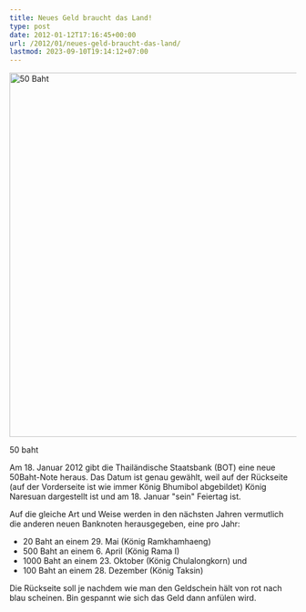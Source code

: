 ```yaml
---
title: Neues Geld braucht das Land!
type: post
date: 2012-01-12T17:16:45+00:00
url: /2012/01/neues-geld-braucht-das-land/
lastmod: 2023-09-10T19:14:12+07:00
---
```

<div class="media photo image">
  <a href="http://www.flickr.com/photos/schreibblogade/6688612715/" title="50 Baht by Patrick Kollitsch, on Flickr"><img src="//farm8.staticflickr.com/7028/6688612715_1843c9a276_z.jpg" width="640"  alt="50 Baht" /></a></p>

  <p>
    50 baht
  </p>
</div>

Am 18. Januar 2012 gibt die Thailändische Staatsbank (<span class="caps">BOT</span>) eine neue 50Baht-Note heraus. Das Datum ist genau gewählt, weil auf der Rückseite (auf der Vorderseite ist wie immer König Bhumibol abgebildet) König Naresuan dargestellt ist und am 18. Januar "sein" Feiertag ist.

Auf die gleiche Art und Weise werden in den nächsten Jahren vermutlich die anderen neuen Banknoten herausgegeben, eine pro Jahr:

  * 20 Baht an einem 29. Mai (König Ramkhamhaeng)
  * 500 Baht an einem 6. April (König Rama I)
  * 1000 Baht an einem 23. Oktober (König Chulalongkorn) und
  * 100 Baht an einem 28. Dezember (König Taksin)

Die Rückseite soll je nachdem wie man den Geldschein hält von rot nach blau scheinen. Bin gespannt wie sich das Geld dann anfülen wird.
